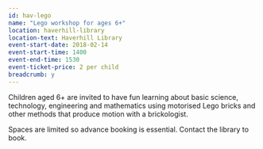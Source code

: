 ```yaml
---
id: hav-lego
name: "Lego workshop for ages 6+"
location: haverhill-library
location-text: Haverhill Library
event-start-date: 2018-02-14
event-start-time: 1400
event-end-time: 1530
event-ticket-price: 2 per child
breadcrumb: y
---
```


Children aged 6+ are invited to have fun learning about basic science, technology, engineering and mathematics using motorised Lego bricks and other methods that produce motion with a brickologist.

Spaces are limited so advance booking is essential. Contact the library to book.
